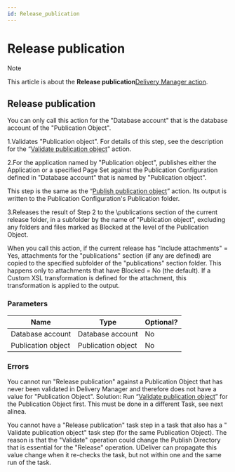 ```yaml
---
id: Release_publication
---
```


# Release publication



> [!NOTE]
> This article is about the **Release publication**[Delivery Manager action](/docs/Continuous%20delivery/Delivery%20Manager%20actions%20by%20name).

## **Release publication**

You can only call this action for the "Database account" that is the database account of the "Publication Object".

1.Validates "Publication object". For details of this step, see the description for the “[Validate publication object](/docs/Continuous%20delivery/Delivery%20Manager%20actions%20by%20name/Validate%20publication%20object.md)” action.

2.For the application named by "Publication object", publishes either the Application or a specified Page Set against the Publication Configuration defined in "Database account" that is named by "Publication object".

This step is the same as the “[Publish publication object](/docs/Continuous%20delivery/Delivery%20Manager%20actions%20by%20name/Publish%20publication%20object.md)” action. Its output is written to the Publication Configuration's Publication folder.


3.Releases the result of Step 2 to the \\publications section of the current release folder, in a subfolder by the name of "Publication object", excluding any folders and files marked as Blocked at the level of the Publication Object.

When you call this action, if the current release has "Include attachments" = Yes, attachments for the "publications" section (if any are defined) are copied to the specified subfolder of the "publications" section folder. This happens only to attachments that have Blocked = No (the default). If a Custom XSL transformation is defined for the attachment, this transformation is applied to the output.

### Parameters

|**Name**|**Type**|**Optional?**|
|--------|--------|--------|
|Database account|Database account|No      |
|Publication object|Publication object|No      |



### Errors

You cannot run "Release publication" against a Publication Object that has never been validated in Delivery Manager and therefore does not have a value for "Publication Object". Solution: Run “[Validate publication object](/docs/Continuous%20delivery/Delivery%20Manager%20actions%20by%20name/Validate%20publication%20object.md)” for the Publication Object first. This must be done in a different Task, see next alinea.

You cannot have a "Release publication" task step in a task that also has a " Validate publication object" task step (for the same Publication Object). The reason is that the "Validate" operation could change the Publish Directory that is essential for the "Release" operation. UDeliver can propagate this value change when it re-checks the task, but not within one and the same run of the task.